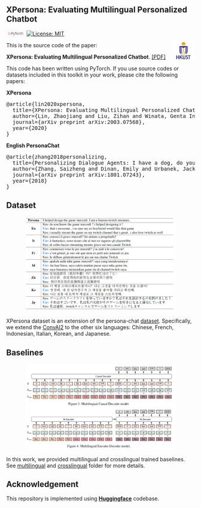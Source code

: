 ## XPersona: Evaluating Multilingual Personalized Chatbot
<img src="plot/pytorch-logo-dark.png" width="10%"> [![License: MIT](https://img.shields.io/badge/License-MIT-yellow.svg)](https://opensource.org/licenses/MIT) 

<img align="right" src="plot/HKUST.jpg" width="12%">

This is the source code of the paper:

**XPersona: Evaluating Multilingual Personalized Chatbot**. [[PDF]](https://arxiv.org/pdf/2003.07568.pdf)

This code has been written using PyTorch. If you use source codes or datasets included in this toolkit in your work, please cite the following papers:

**XPersona**
<pre>
@article{lin2020xpersona,
  title={XPersona: Evaluating Multilingual Personalized Chatbot},
  author={Lin, Zhaojiang and Liu, Zihan and Winata, Genta Indra and Cahyawijaya, Samuel and Madotto, Andrea and Bang, Yejin and Ishii, Etsuko and Fung, Pascale},
  journal={arXiv preprint arXiv:2003.07568},
  year={2020}
}
</pre>

**English PersonaChat**
<pre>
@article{zhang2018personalizing,
  title={Personalizing Dialogue Agents: I have a dog, do you have pets too?},
  author={Zhang, Saizheng and Dinan, Emily and Urbanek, Jack and Szlam, Arthur and Kiela, Douwe and Weston, Jason},
  journal={arXiv preprint arXiv:1801.07243},
  year={2018}
}
</pre>

## Dataset
<p align="center">
<img src="plot/dataset.png" width="80%" />
</p>

XPersona dataset is an extension of the persona-chat [dataset](https://www.aclweb.org/anthology/P18-1205/).  Specifically, we extend the [ConvAI2](http://convai.io) to the other six languages: Chinese, French, Indonesian, Italian, Korean, and Japanese.

## Baselines
<p align="center">
<img src="plot/baseline.png" width="80%" />
</p>

In this work, we provided multilingual and crosslingual trained baselines. See [multilingual](https://github.com/HLTCHKUST/Xpersona/tree/master/multilingual) and [crosslingual](https://github.com/HLTCHKUST/Xpersona/tree/master/crosslingual) folder for more details.

## Acknowledgement
This repository is implemented using [**Huggingface**](https://github.com/huggingface/transformers) codebase.

